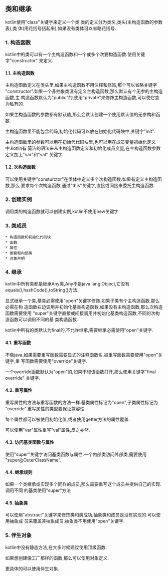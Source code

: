 ## 类和继承
kotlin使用"class"关键字来定义一个类.类的定义分为类名,类头(主构造函数的参数表),类
体(用花括号括起来),如果没有类体可以省略花括号.

### 1. 构造函数
kotlin中的类可以有一个主构造函数和一个或多个次要构造函数.使用关键字"constructor"
来定义.

#### 1.1. 主构造函数
主构造函数定义在类头里,如果主构造函数不用注释和修饰,那个可以省略关键字
"constructor".如果一个非抽象类没有定义主构造函数,那么默认有个无参的主构造函数,主
构造函数默认为"public"的,使用"private"来修饰主构造函数,可以使它变为私有的.

如果主构造函数的参数都有默认值,那么会默认创建一个使用默认值的无参构和函数.

主构造函数里不能包含代码,初始化代码可以放在初始化代码块中,关键字"init".

主构造函数里的参数可以用在初始代代码块里,也可以用在成员变量初始化定义中.kotlin有
简洁的语法来从主构造函数定义和初始化成员变量,在主构造函数参数定义加上"var"和"val"
关键字.

#### 1.2. 次构造函数
可以使用关键字"consturctor"在类体中定义多个次构造函数.如果有定义主构造函数,那么
要求每个次构造函数,通过"this"关键字,直接或间接来委托主构造函数.

### 2. 创建实例
调用类的构造函数就可以创建实例,kotlin不使用new关键字

### 3. 类成员
	* 构造函数和初始化代码块
	* 函数
	* 属性
	* 嵌套和内部类
	* 对象声明

### 4. 继承
kotlin中所有类都是继承Any类,Any不是java.lang.Object,它没有
equals(),hashCode(),toString()方法.

显式继承一个类,基类必需使用"open"关键字修饰.如果子类有个主构造函数,那么必需在构
造函数右边调用并初始化基类构造函数.如果没有主构造函数,那么次构造函数需要使用
"super"关键字直接或间接调用并初始化基类构造函数,不同的次构造函数可以调用不同的基
类构造函数.

kotlin中所有的类默认为final的,不允许继承,需要继承必需使用"open"关键字.

#### 4.1. 重写函数
不像java,如果需要重写函数需要显式的注释函数名.被重写函数需要使用"open"关键字,重
写函数需要使用"override"关键字.

一个override函数默认为"open"的,如果不想该函数打开,那么使用关键字"final override"
关键字.

#### 4.2. 重写属性
重写属性的方法与重写函数的方法一样.基类属性标记为"open",子类属性标记为
"override".重写属性的类型要保证兼容性.

每个属性都可以被使用初始化值,或者使用getter方法的属性覆盖.

可以使用"var"属性重写"val"属性,反之亦然.

#### 4.3. 访问基类函数与属性
使用"super"关键字访问基类函数与属性.一个内部类访问外部类,需要使用
"super@OuterClassName".

#### 4.4. 继承规则
如果一个类继承或实现多个同样的成员,那么需要重写这个成员并提供自己的实现.调用不同
的基类使用"super<BasicClassName>"方法

#### 4.5. 抽象类
可以使用"abstract"关键字来修饰类和类成功,抽象类和成员是没有实现的.可以使用抽象成
员来覆盖非抽象成员.抽象类不用使用"open"关键字.

### 5. 伴生对象
kotlin中没有静态方法,在大多时候建议使用顶级函数.

如果想创建像工厂那样的函数,那么可以使用对象定义.

更具体的可以使用伴生对象.
